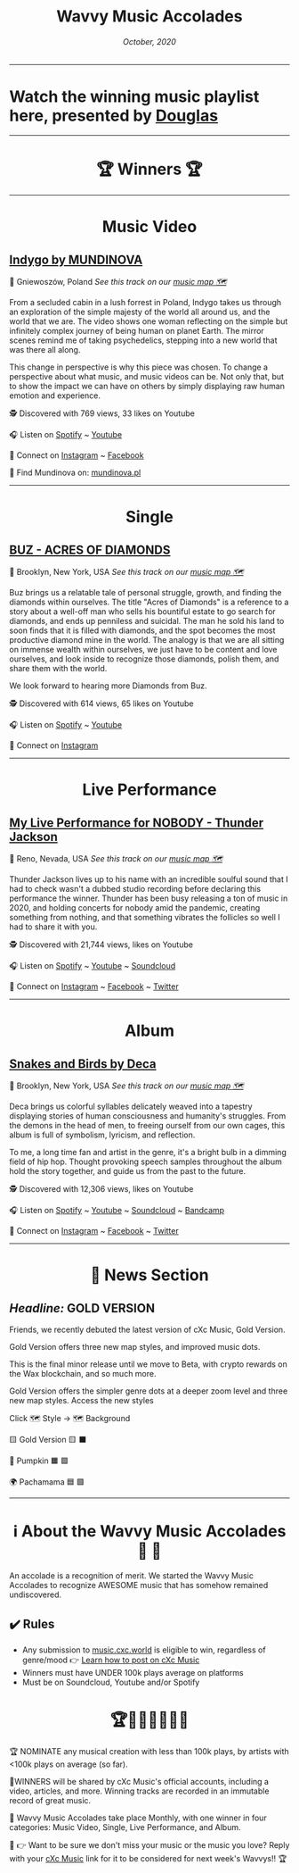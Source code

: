 
# <center> **Wavvy Music Accolades**</center> 
###### <center> October, 2020</center> 

___

# Watch the winning music playlist here, presented by [Douglas](https://douglas.life)




___

# <center>🏆 Winners 🏆 </center>

___

#  <center> **Music Video**</center> 



## [Indygo by MUNDINOVA](https://www.youtube.com/watch?v=8fJM_bNKFME&list=PLrr_9HPPROSfNBOAuRIDS8MkblqWrDEV-)
📍 Gniewoszów, Poland
*See this track on our [music map 🗺️](https://music.cxc.world/?id=1833)*
</center>
From a secluded cabin in a lush forrest in Poland, Indygo takes us through an exploration of the simple majesty of the world all around us, and the world that we are. The video shows one woman reflecting on the simple but infinitely complex journey of being human on planet Earth. The mirror scenes remind me of taking psychedelics, stepping into a new world that was there all along. 

This change in perspective is why this piece was chosen. To change a perspective about what music, and music videos can be. Not only that, but to show the impact we can have on others by simply displaying raw human emotion and experience.  


🕵 Discovered with 769 views, 33 likes on Youtube

🎧 Listen on [Spotify](https://open.spotify.com/artist/3Vb6lmYUNPoC46aAdcXWqA?si=OAcQgztbSX6ot1v4o-v9zQ) ~ [Youtube](https://www.youtube.com/watch?v=8fJM_bNKFME)

💫 Connect on [Instagram](https://www.instagram.com/mundinova.music/) ~ [Facebook](https://www.facebook.com/mundinovamusic/) 

🔗 Find Mundinova on: [mundinova.pl](https://mundinova.pl/en/mundi-2/)

___


#  <center> **Single**</center> 

## [BUZ - ACRES OF DIAMONDS](https://www.youtube.com/watch?v=CcgX7ps3g8U&list=PLrr_9HPPROSfNBOAuRIDS8MkblqWrDEV-&index=2)
📍 Brooklyn, New York, USA
*See this track on our [music map 🗺️](https://music.cxc.world/?locLat=40.689&locLng=-73.874&zoom=10&id=1830)*
</center>

Buz brings us a relatable tale of personal struggle, growth, and finding the diamonds within ourselves. The title "Acres of Diamonds" is a reference to a story about a well-off man who sells his bountiful estate to go search for diamonds, and ends up penniless and suicidal. The man he sold his land to soon finds that it is filled with diamonds, and the spot becomes the most productive diamond mine in the world. The analogy is that we are all sitting on immense wealth within ourselves, we just have to be content and love ourselves, and look inside to recognize those diamonds, polish them, and share them with the world. 

We look forward to hearing more Diamonds from Buz.


🕵 Discovered with 614 views, 65 likes on Youtube

🎧 Listen on [Spotify](https://open.spotify.com/artist/3HLwtkKPPvrbf7iCZnGKgO) ~ [Youtube](https://www.youtube.com/watch?v=CcgX7ps3g8U)


💫 Connect on [Instagram](https://www.instagram.com/indiebuz/) 



___

#  <center>**Live Performance**</center>

## [My Live Performance for NOBODY - Thunder Jackson](https://www.youtube.com/watch?v=izAYrp8c6SE&list=PLrr_9HPPROSfNBOAuRIDS8MkblqWrDEV-&index=3)
📍 Reno, Nevada, USA
*See this track on our [music map 🗺️](https://music.cxc.world/?id=1834)*
</center>

Thunder Jackson lives up to his name with an incredible soulful sound that I had to check wasn't a dubbed studio recording before declaring this performance the winner. Thunder has been busy releasing a ton of music in 2020, and holding concerts for nobody amid the pandemic, creating something from nothing, and that something vibrates the follicles so well I had to share it with you. 


🕵 Discovered with 21,744 views,  likes on Youtube

🎧 Listen on [Spotify](https://open.spotify.com/artist/3o0xJMKswwtXz2PhrRCHhJ) ~ [Youtube](https://www.youtube.com/watch?v=izAYrp8c6SE) ~ [Soundcloud](https://soundcloud.com/thunderjackson)

💫 Connect on [Instagram](https://www.instagram.com/thunderjackson/) ~ [Facebook](https://www.facebook.com/thunderjackson) ~ [Twitter](https://twitter.com/thunderjackson)

___

#  <center>**Album**</center>


## [Snakes and Birds by Deca]()
📍 Brooklyn, New York, USA
*See this track on our [music map 🗺️](https://music.cxc.world/?id=1835)*
 
</center>
Deca brings us colorful syllables delicately weaved into a tapestry displaying stories of human consciousness and humanity's struggles. From the demons in the head of men, to freeing ourself from our own cages, this album is full of symbolism, lyricism, and reflection. 

To me, a long time fan and artist in the genre, it's a bright bulb in a dimming field of hip hop. Thought provoking speech samples throughout the album hold the story together, and guide us from the past to the future. 


🕵 Discovered with 12,306 views,  likes on Youtube

🎧 Listen on [Spotify](https://open.spotify.com/album/45YqsEtwX8y55UxoUyqyQP) ~ [Youtube](https://www.youtube.com/watch?v=wjzt00RmK-I) ~ [Soundcloud](https://soundcloud.com/decamusic) ~ [Bandcamp](https://deca.bandcamp.com/album/snakes-and-birds)

💫 Connect on [Instagram](https://www.instagram.com/decamusic/?hl=en) ~ [Facebook](https://www.facebook.com/DecaMusic/) ~ [Twitter](https://twitter.com/decamusic?lang=en)


___
# <center>📰 News Section </center>
## *Headline:*  GOLD VERSION

Friends, we recently debuted the latest version of cXc Music, Gold Version. 

Gold Version offers three new map styles, and improved music dots. 

This is the final minor release until we move to Beta, with crypto rewards on the Wax blockchain, and so much more. 

Gold Version offers the simpler genre dots at a deeper zoom level and three new map styles. Access the new styles

Click 🗺️ Style -> 🗺️ Background

🟨 Gold Version 🟨 ⬛

🎃 Pumpkin  🟧 🟪

🌍 Pachamama 🟦 🟩 





___
# <center>ℹ️ About the Wavvy Music Accolades🕺 🌊 </center>

An accolade is a recognition of merit. We started the Wavvy Music Accolades to recognize AWESOME music that has somehow remained undiscovered.


## ✔️ Rules
- Any submission to [music.cxc.world](https://music.cxc.world) is eligible to win, regardless of genre/mood  👉 [Learn how to post on cXc Music](https://docs.cxc.world/knowledge-base/how-to-add-music/)
- Winners must have UNDER 100k plays average on platforms
- Must be on Soundcloud, Youtube and/or Spotify


#  <center>🏆🥇🎼🎶🎵🏅🎊</center>


🏆 NOMINATE any musical creation with less than 100k plays, by artists with <100k plays on average (so far).

🥇WINNERS will be shared by cXc Music's official accounts, including a video, articles, and more. Winning tracks are recorded in an immutable record of great music. 

🌊 Wavvy Music Accolades take place Monthly, with one winner in four categories: Music Video, Single, Live Performance, and Album.

🔑 👉 Want to be sure we don't miss your music or the music you love? Reply with your [cXc Music](https://music.cxc.world) link for it to be considered for next week's Wavvys!! 🏆
<!--stackedit_data:
eyJoaXN0b3J5IjpbMTYxODg0NDI1NCw4OTc2MTI0MTIsMTEzNz
c3NzY3NSwtMTc1NzIyOTYzOCw0MjUwMDU2NTgsLTEzODMxNTU1
MjUsLTU5NjEyMzQxMCwyMDY3OTExNzk3LC0xNDM2NzQ1MDczLD
c5MzEyOTMzNSwxODk2NjIwMjgsLTEwMjYwOTkzMTQsMTY5MjUw
MTc2OSwzNDczNDczOTAsMTI5MzExODY2NCw4Mjg1NDE4MTEsLT
IwOTAwMTg0ODYsLTIxNDcwNDY4ODgsMjczMjQ3MjkyLDQyMzg4
Nzk4OF19
-->